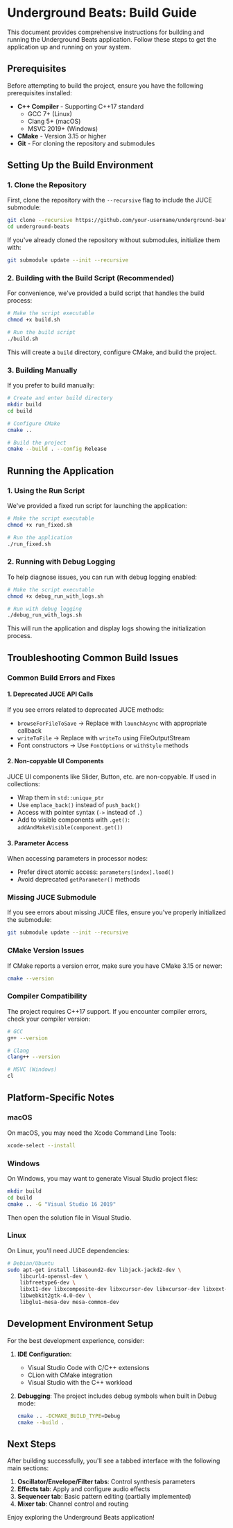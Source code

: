 # Underground Beats: Build Guide

This document provides comprehensive instructions for building and running the Underground Beats application. Follow these steps to get the application up and running on your system.

## Prerequisites

Before attempting to build the project, ensure you have the following prerequisites installed:

- **C++ Compiler** - Supporting C++17 standard
  - GCC 7+ (Linux)
  - Clang 5+ (macOS)
  - MSVC 2019+ (Windows)
- **CMake** - Version 3.15 or higher
- **Git** - For cloning the repository and submodules

## Setting Up the Build Environment

### 1. Clone the Repository

First, clone the repository with the `--recursive` flag to include the JUCE submodule:

```bash
git clone --recursive https://github.com/your-username/underground-beats.git
cd underground-beats
```

If you've already cloned the repository without submodules, initialize them with:

```bash
git submodule update --init --recursive
```

### 2. Building with the Build Script (Recommended)

For convenience, we've provided a build script that handles the build process:

```bash
# Make the script executable
chmod +x build.sh

# Run the build script
./build.sh
```

This will create a `build` directory, configure CMake, and build the project.

### 3. Building Manually

If you prefer to build manually:

```bash
# Create and enter build directory
mkdir build
cd build

# Configure CMake
cmake ..

# Build the project
cmake --build . --config Release
```

## Running the Application

### 1. Using the Run Script

We've provided a fixed run script for launching the application:

```bash
# Make the script executable
chmod +x run_fixed.sh

# Run the application
./run_fixed.sh
```

### 2. Running with Debug Logging

To help diagnose issues, you can run with debug logging enabled:

```bash
# Make the script executable
chmod +x debug_run_with_logs.sh

# Run with debug logging
./debug_run_with_logs.sh
```

This will run the application and display logs showing the initialization process.

## Troubleshooting Common Build Issues

### Common Build Errors and Fixes

#### 1. Deprecated JUCE API Calls

If you see errors related to deprecated JUCE methods:

- `browseForFileToSave` → Replace with `launchAsync` with appropriate callback
- `writeToFile` → Replace with `writeTo` using FileOutputStream
- Font constructors → Use `FontOptions` or `withStyle` methods

#### 2. Non-copyable UI Components

JUCE UI components like Slider, Button, etc. are non-copyable. If used in collections:

- Wrap them in `std::unique_ptr`
- Use `emplace_back()` instead of `push_back()`
- Access with pointer syntax (`->` instead of `.`)
- Add to visible components with `.get()`: `addAndMakeVisible(component.get())`

#### 3. Parameter Access

When accessing parameters in processor nodes:

- Prefer direct atomic access: `parameters[index].load()` 
- Avoid deprecated `getParameter()` methods

### Missing JUCE Submodule

If you see errors about missing JUCE files, ensure you've properly initialized the submodule:

```bash
git submodule update --init --recursive
```

### CMake Version Issues

If CMake reports a version error, make sure you have CMake 3.15 or newer:

```bash
cmake --version
```

### Compiler Compatibility

The project requires C++17 support. If you encounter compiler errors, check your compiler version:

```bash
# GCC
g++ --version

# Clang
clang++ --version

# MSVC (Windows)
cl
```

## Platform-Specific Notes

### macOS

On macOS, you may need the Xcode Command Line Tools:

```bash
xcode-select --install
```

### Windows

On Windows, you may want to generate Visual Studio project files:

```bash
mkdir build
cd build
cmake .. -G "Visual Studio 16 2019"
```

Then open the solution file in Visual Studio.

### Linux

On Linux, you'll need JUCE dependencies:

```bash
# Debian/Ubuntu
sudo apt-get install libasound2-dev libjack-jackd2-dev \
    libcurl4-openssl-dev \
    libfreetype6-dev \
    libx11-dev libxcomposite-dev libxcursor-dev libxcursor-dev libxext-dev libxinerama-dev libxrandr-dev libxrender-dev \
    libwebkit2gtk-4.0-dev \
    libglu1-mesa-dev mesa-common-dev
```

## Development Environment Setup

For the best development experience, consider:

1. **IDE Configuration**: 
   - Visual Studio Code with C/C++ extensions
   - CLion with CMake integration
   - Visual Studio with the C++ workload

2. **Debugging**:
   The project includes debug symbols when built in Debug mode:
   ```bash
   cmake .. -DCMAKE_BUILD_TYPE=Debug
   cmake --build .
   ```

## Next Steps

After building successfully, you'll see a tabbed interface with the following main sections:

1. **Oscillator/Envelope/Filter tabs**: Control synthesis parameters
2. **Effects tab**: Apply and configure audio effects
3. **Sequencer tab**: Basic pattern editing (partially implemented)
4. **Mixer tab**: Channel control and routing

Enjoy exploring the Underground Beats application!
